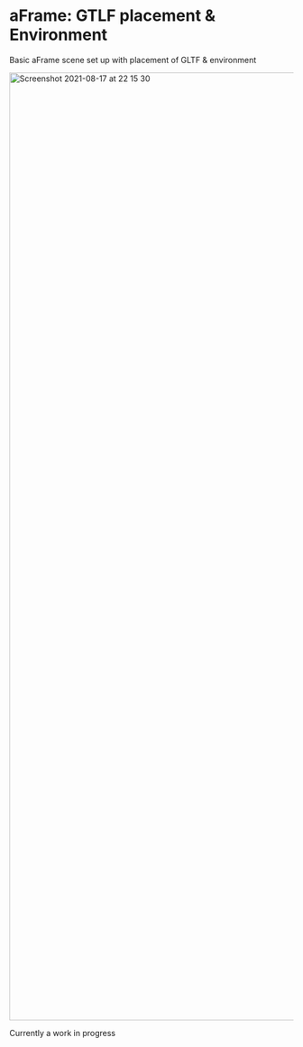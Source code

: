 # aFrame: GTLF placement & Environment 
Basic aFrame scene set up with placement of GLTF &amp; environment

<img width="1680" alt="Screenshot 2021-08-17 at 22 15 30" src="https://user-images.githubusercontent.com/24514101/129802492-6e0e715b-151b-424b-b13b-9a073075dd97.png">

Currently a work in progress


